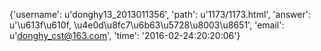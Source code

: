 {'username': u'donghy13_2013011356', 'path': u'1173/1173.html', 'answer': u'\u613f\u610f, \u4e0d\u8fc7\u6b63\u5728\u8003\u8651', 'email': u'donghy_cst@163.com', 'time': '2016-02-24:20:20:06'}